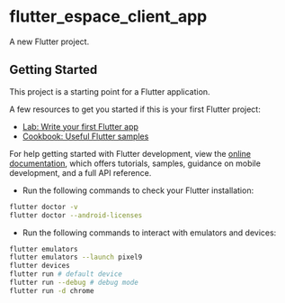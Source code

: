 # flutter_espace_client_app

A new Flutter project.

## Getting Started

This project is a starting point for a Flutter application.

A few resources to get you started if this is your first Flutter project:

- [Lab: Write your first Flutter app](https://docs.flutter.dev/get-started/codelab)
- [Cookbook: Useful Flutter samples](https://docs.flutter.dev/cookbook)

For help getting started with Flutter development, view the
[online documentation](https://docs.flutter.dev/), which offers tutorials,
samples, guidance on mobile development, and a full API reference.

- Run the following commands to check your Flutter installation:
```sh
flutter doctor -v
flutter doctor --android-licenses
```

- Run the following commands to interact with emulators and devices:
```sh
flutter emulators
flutter emulators --launch pixel9
flutter devices
flutter run # default device
flutter run --debug # debug mode
flutter run -d chrome
```
